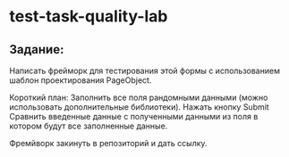 # test-task-quality-lab
## Задание:
Написать фрейморк для тестирования этой формы с использованием шаблон проектирования PageObject.

Короткий план:
Заполнить все поля рандомными данными (можно использовать дополнительные библиотеки).
Нажать кнопку Submit
Сравнить введенные данные с полученными данными из поля в котором будут все заполненные данные.

Фремйворк закинуть в репозиторий и дать ссылку.

